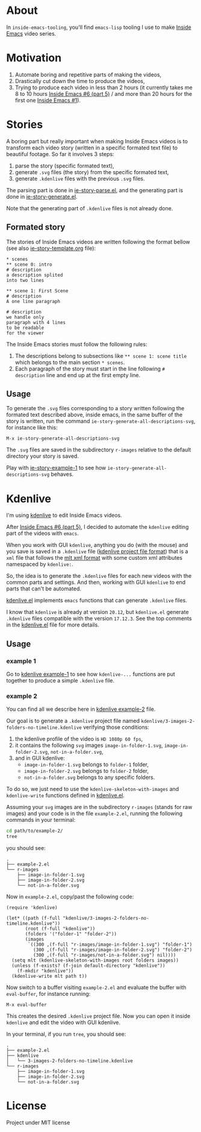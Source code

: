 # About

In `inside-emacs-tooling`, you'll find `emacs-lisp` tooling
I use to make [Inside Emacs](https://www.youtube.com/channel/UCQCrbWOFRmFYqoeou0Qv3Kg)
video series.

# Motivation

1. Automate boring and repetitive parts of making the videos,
2. Drastically cut down the time to produce the videos,
3. Trying to produce each video in less than 2 hours (it currently
   takes me 8 to 10 hours [Inside Emacs #6 (part 5)](https://www.youtube.com/watch?v=w4wxGOijyZs)
   / and more than 20 hours for the first one [Inside Emacs #1](https://www.youtube.com/watch?v=F1IXixEhQwk)).

# Stories

A boring part but really important when making Inside Emacs videos
is to transform each video story (written in a specific formated text
file) to beautiful footage.  So far it involves 3 steps:
1. parse the story (specific formated text),
2. generate `.svg` files (the story) from the specific
   formated text,
3. generate `.kdenlive` files with the previous `.svg` files.

The parsing part is done in
[ie-story-parse.el](./ie-story/ie-story-parse.el),
and the generating part is done in
[ie-story-generate.el](./ie-story/ie-story-generate.el).

Note that the generating part of `.kdenlive` files is not already done.

## Formated story

The stories of Inside Emacs videos are written following
the format bellow (see also
[ie-story-template.org](./ie-story/ie-story-template.org) file):

```text
* scenes
** scene 0: intro
# description
a description splited
into two lines

** scene 1: First Scene
# description
A one line paragraph

# description
we handle only
paragraph with 4 lines
to be readable
for the viewer
```

The Inside Emacs stories must follow the following rules:
1. The descriptions belong to subsections like `** scene 1: scene title`
   which belongs to the main section `* scenes`.
2. Each paragraph of the story must start in the line following
  `# description` line and end up at the first empty line.

## Usage

To generate the `.svg` files corresponding to a story written
following the formated text described above, inside emacs, in the same
buffer of the story is written, run the command
`ie-story-generate-all-descriptions-svg`, for instance like this:

```
M-x ie-story-generate-all-descriptions-svg
```

The `.svg` files are saved in the subdirectory `r-images` relative to
the default directory your story is saved.

Play with
[ie-story-example-1](./ie-story/examples/example-1/ie-story-example-1.org)
to see how `ie-story-generate-all-descriptions-svg` behaves.

# Kdenlive

I'm using [kdenlive](https://kdenlive.org/en/) to edit Inside Emacs
videos.

After [Inside Emacs #6 (part 5)](https://www.youtube.com/watch?v=w4wxGOijyZs),
I decided to automate the `kdenlive` editing part of the videos with `emacs`.

When you work with GUI `kdenlive`, anything you do (with the mouse)
and you save is saved in a `.kdenlive` file
([kdenlive project file format](https://kdenlive.org/en/project/kdenlive-project-file-format/))
that is a `xml` file that follows the [mlt xml format](https://www.mltframework.org/docs/mltxml/)
with some custom xml attributes namespaced by `kdenlive:`.

So, the idea is to generate the `.kdenlive` files for each new videos
with the common parts and settings.  And then, working with GUI
`kdenlive` to end parts that can't be automated.

[kdenlive.el](./kdenlive/kdenlive.el) implements `emacs` functions that
can generate `.kdenlive` files.

I know that `kdenlive` is already at version `20.12`, but `kdenlive.el`
generate `.kdenlive` files compatible with the version `17.12.3`.
See the top comments in the [kdenlive.el](./kdenlive/kdenlive.el)
file for more details.

## Usage

### example 1

Go to [kdenlive example-1](./kdenlive/examples/example-1/example-1.el)
to see how `kdenlive-...` functions are put together to produce
a simple `.kdenlive` file.

### example 2

You can find all we describe here in [kdenlive
example-2](./kdenlive/examples/example-2/example-2.el) file.

Our goal is to generate a `.kdenlive` project file named
`kdenlive/3-images-2-folders-no-timeline.kdenlive` verifying those
conditions:
1. the kdenlive profile of the video is `HD 1080p 60 fps`,
2. it contains the following `svg` images `image-in-folder-1.svg`,
   `image-in-folder-2.svg`, `not-in-a-folder.svg`,
3. and in GUI kdenlive:
   - `image-in-folder-1.svg` belongs to `folder-1` folder,
   - `image-in-folder-2.svg` belongs to `folder-2` folder,
   - `not-in-a-folder.svg` belongs to any specific folders.

To do so, we just need to use the `kdenlive-skeleton-with-images` and
`kdenlive-write` functions defined in
[kdenlive.el](./kdenlive/kdenlive.el).

Assuming your `svg` images are in the subdirectory `r-images` (stands
for raw images) and your code is in the file `example-2.el`, running
the following commands in your terminal:

```bash
cd path/to/example-2/
tree
```

you should see:

```
.
├── example-2.el
└── r-images
    ├── image-in-folder-1.svg
    ├── image-in-folder-2.svg
    └── not-in-a-folder.svg
```

Now in `example-2.el`, copy/past the following code:

```elisp
(require 'kdenlive)

(let* ((path (f-full "kdenlive/3-images-2-folders-no-timeline.kdenlive"))
       (root (f-full "kdenlive"))
       (folders '("folder-1" "folder-2"))
       (images
        `((300 ,(f-full "r-images/image-in-folder-1.svg") "folder-1")
          (300 ,(f-full "r-images/image-in-folder-2.svg") "folder-2")
          (300 ,(f-full "r-images/not-in-a-folder.svg") nil))))
  (setq mlt (kdenlive-skeleton-with-images root folders images))
  (unless (f-exists? (f-join default-directory "kdenlive"))
    (f-mkdir "kdenlive"))
  (kdenlive-write mlt path t))

```

Now switch to a buffer visiting `example-2.el` and evaluate the buffer
with `eval-buffer`, for instance running:

```
M-x eval-buffer
```

This creates the desired `.kdenlive` project file.  Now you can
open it inside `kdenlive` and edit the video with GUI kdenlive.

In your terminal, if you run `tree`, you should see:

```
.
├── example-2.el
├── kdenlive
│   └── 3-images-2-folders-no-timeline.kdenlive
└── r-images
    ├── image-in-folder-1.svg
    ├── image-in-folder-2.svg
    └── not-in-a-folder.svg
```

# License

Project under MIT license
